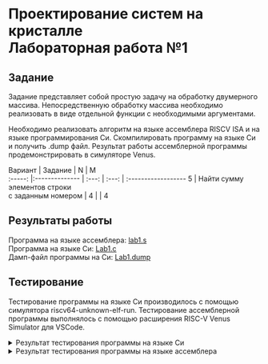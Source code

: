 # Проектирование систем на кристалле <br> Лабораторная работа №1

## Задание

Задание представляет собой простую задачу на обработку двумерного массива. Непосредственную обработку массива необходимо реализовать в виде отдельной функции с необходимыми аргументами.

Необходимо реализовать алгоритм на языке ассемблера RISCV ISA и на языке программирования Си. Скомпилировать программу на языке Си и получить .dump файл. Результат работы ассемблерной программы продемонстрировать в симуляторе Venus.

Вариант | Задание |   N   |   M   
:-----: |:-------------- | :---: | :---: | :------------------
5 | Найти сумму элементов строки <br> с заданным номером | 4 |  | 4 

## Результаты работы

Программа на языке ассемблера: [lab1.s](/home/maria/Desktop/Kristall/lab-riscv-asm/src/lab1.s)  
Программа на языке Си: [Lab1.c](/home/maria/Desktop/Kristall/lab-riscv-asm/src/lab1_c/lab1.c)  
Дамп-файл программы на Си: [Lab1.dump](/home/maria/Desktop/Kristall/lab-riscv-asm/src/lab1_c/lab1.dump)  

## Тестирование
Тестирование программы на языке Си производилось с помощью симулятора riscv64-unknown-elf-run. Тестирование ассемблерной программы выполнялось с помощью расширения RISC-V Venus Simulator для VSCode.

<details><summary>Результат тестирования программы на языке Си</summary>
<p>

90
[0][0]=11 [0][1]=12 [0][2]=13 [0][3]=14
[1][0]=21 [1][1]=22 [1][2]=23 [1][3]=24
[2][0]=31 [2][1]=32 [2][2]=33 [2][3]=34
[3][0]=41 [3][1]=42 [3][2]=43 [3][3]=44

</p>
</details>

<details><summary>Результат тестирования программы на языке ассемблера</summary>
<p>

Calculated sum: 90
-------------------------------------------------------------------------------------------

</p>
</details>

